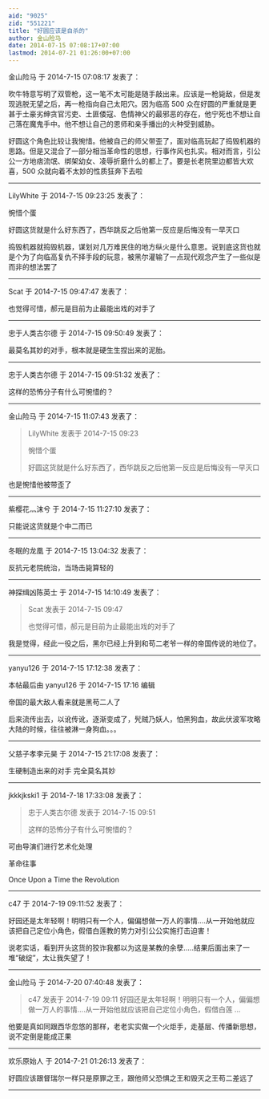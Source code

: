 ```yaml
---
aid: "9025"
zid: "551221"
title: "好圆应该是自杀的"
author: 金山险马
date: 2014-07-15 07:08:17+07:00
lastmod: 2014-07-21 01:26:00+07:00
---
```


金山险马 于 2014-7-15 07:08:17 发表了：

吹牛特意写明了双管枪，这一笔不太可能是随手敲出来。应该是一枪毙敌，但是发现逃脱无望之后，再一枪指向自己太阳穴。因为临高 500 众在好圆的严重就是更甚于土豪劣绅贪官污吏、土匪倭寇、色情神父的最邪恶的存在，他宁死也不想让自己落在魔鬼手中。他不想让自己的恩师和亲手播出的火种受到威胁。

好圆这个角色比较让我惋惜。他被自己的师父带歪了，面对临高玩起了捣毁机器的思路。但是又混合了一部分相当革命性的思想，行事作风也扎实。相对而言，引公公一方地痞流氓、绑架幼女、凌辱折磨什么的都上了。要是长老院里边都皆大欢喜，500 众就向着不太妙的性质狂奔下去啦

---

LilyWhite 于 2014-7-15 09:23:25 发表了：

惋惜个蛋

好圆这货就是什么好东西了，西华跳反之后他第一反应是后悔没有一早灭口

捣毁机器就捣毁机器，谋划对几万难民住的地方纵火是什么意思。说到底这货也就是个为了向临高复仇不择手段的玩意，被黑尔灌输了一点现代观念产生了一些似是而非的想法罢了

---

Scat 于 2014-7-15 09:47:47 发表了：

也觉得可惜，郝元是目前为止最能出戏的对手了

---

忠于人类古尔德 于 2014-7-15 09:50:49 发表了：

最莫名其妙的对手，根本就是硬生生捏出来的泥胎。

---

忠于人类古尔德 于 2014-7-15 09:51:32 发表了：

这样的恐怖分子有什么可惋惜的？

---

金山险马 于 2014-7-15 11:07:43 发表了：

> LilyWhite 发表于 2014-7-15 09:23
>
> 惋惜个蛋
>
> 好圆这货就是什么好东西了，西华跳反之后他第一反应是后悔没有一早灭口

也是惋惜他被带歪了

---

紫樱花灬沫兮 于 2014-7-15 11:27:10 发表了：

只能说这货就是个中二而已

---

冬眠的龙凰 于 2014-7-15 13:04:32 发表了：

反抗元老院统治，当场击毙算轻的

---

神探缉凶陈英士 于 2014-7-15 14:10:49 发表了：

> Scat 发表于 2014-7-15 09:47
>
> 也觉得可惜，郝元是目前为止最能出戏的对手了

我是觉得，经此一役之后，黑尔已经上升到和苟二老爷一样的帝国传说的地位了。

---

yanyu126 于 2014-7-15 17:12:38 发表了：

本帖最后由 yanyu126 于 2014-7-15 17:16 编辑

帝国的最大敌人看来就是黑苟二人了

后来流传出去，以讹传讹，逐渐变成了，髠贼乃妖人，怕黑狗血，故此伏波军攻略大陆的时候，往往被淋一身狗血。。。

---

父慈子孝李元昊 于 2014-7-15 21:17:08 发表了：

生硬制造出来的对手 完全莫名其妙

---

jkkkjkski1 于 2014-7-18 17:33:08 发表了：

> 忠于人类古尔德 发表于 2014-7-15 09:51
>
> 这样的恐怖分子有什么可惋惜的？

可由导演们进行艺术化处理

革命往事

Once Upon a Time the Revolution

---

c47 于 2014-7-19 09:11:52 发表了：

好园还是太年轻啊！明明只有一个人，偏偏想做一万人的事情....从一开始他就应该把自己定位小角色，假借白莲教的势力对引公公实施打击迫害！

说老实话，看到开头这货的狡诈我都以为这是某教的余孽.....结果后面出来了一堆“破绽”，太让我失望了！

---

金山险马 于 2014-7-20 07:40:48 发表了：

> c47 发表于 2014-7-19 09:11 好园还是太年轻啊！明明只有一个人，偏偏想做一万人的事情....从一开始他就应该把自己定位小角色，假借白莲 ...

他要是真如同跟西华忽悠的那样，老老实实做一个火炬手，走基层、传播新思想，说不定倒是能成正果

---

欢乐原始人 于 2014-7-21 01:26:13 发表了：

好圆应该跟督瑞尔一样只是原罪之王，跟他师父恐惧之王和毁灭之王苟二差远了

---
